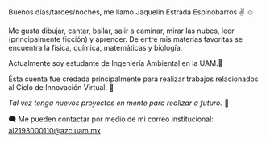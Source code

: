 Buenos días/tardes/noches, me llamo Jaquelin Estrada Espinobarros :v: :relaxed: 

Me gusta dibujar, cantar, bailar, salir a caminar, mirar las nubes, leer (principalmente ficción) y aprender. 
De entre mis materias favoritas se encuentra la física, química, matemáticas y biología.

Actualmente soy estudante de Ingeniería Ambiental en la UAM.:seedling:

Ésta cuenta fue credada principalmente para realizar trabajos relacionados al Ciclo de Innovación Virtual. :black_heart:

*Tal vez tenga nuevos proyectos en mente para realizar a futuro.* :cowboy_hat_face:

:left_speech_bubble: Me pueden contactar por medio de mi correo institucional: al2193000110@azc.uam.mx

<!---
JaquelinEstrada6/JaquelinEstrada6 is a ✨ special ✨ repository because its `README.md` (this file) appears on your GitHub profile.
You can click the Preview link to take a look at your changes.
--->
